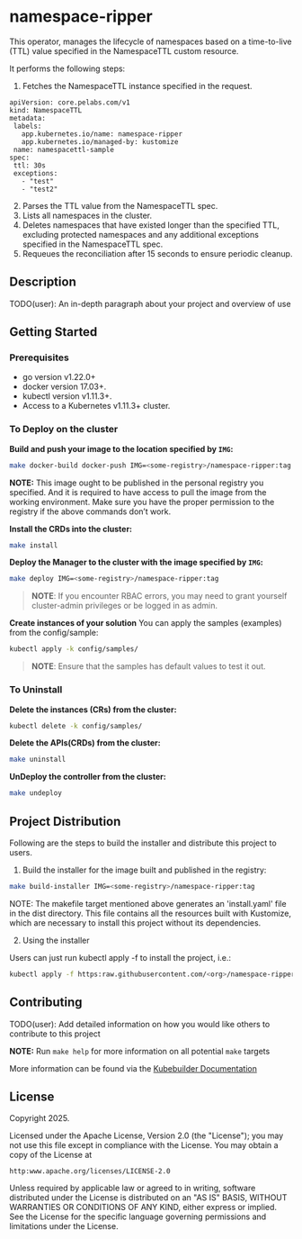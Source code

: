 # namespace-ripper
 This operator, manages the lifecycle of namespaces based on a
 time-to-live (TTL) value specified in the NamespaceTTL custom resource.

 It performs the following steps:
 1. Fetches the NamespaceTTL instance specified in the request.
 ```
 apiVersion: core.pelabs.com/v1
kind: NamespaceTTL
metadata:
  labels:
    app.kubernetes.io/name: namespace-ripper
    app.kubernetes.io/managed-by: kustomize
  name: namespacettl-sample
spec:
  ttl: 30s
  exceptions:
    - "test"
    - "test2"

 ```
 2. Parses the TTL value from the NamespaceTTL spec.
 3. Lists all namespaces in the cluster.
 4. Deletes namespaces that have existed longer than the specified TTL,
    excluding protected namespaces and any additional exceptions specified
    in the NamespaceTTL spec.
 5. Requeues the reconciliation after 15 seconds to ensure periodic cleanup.


## Description
 TODO(user): An in-depth paragraph about your project and overview of use

## Getting Started

### Prerequisites
- go version v1.22.0+
- docker version 17.03+.
- kubectl version v1.11.3+.
- Access to a Kubernetes v1.11.3+ cluster.

### To Deploy on the cluster
**Build and push your image to the location specified by `IMG`:**

```sh
make docker-build docker-push IMG=<some-registry>/namespace-ripper:tag
```

**NOTE:** This image ought to be published in the personal registry you specified.
And it is required to have access to pull the image from the working environment.
Make sure you have the proper permission to the registry if the above commands don’t work.

**Install the CRDs into the cluster:**

```sh
make install
```

**Deploy the Manager to the cluster with the image specified by `IMG`:**

```sh
make deploy IMG=<some-registry>/namespace-ripper:tag
```

> **NOTE**: If you encounter RBAC errors, you may need to grant yourself cluster-admin
privileges or be logged in as admin.

**Create instances of your solution**
You can apply the samples (examples) from the config/sample:

```sh
kubectl apply -k config/samples/
```

>**NOTE**: Ensure that the samples has default values to test it out.

### To Uninstall
**Delete the instances (CRs) from the cluster:**

```sh
kubectl delete -k config/samples/
```

**Delete the APIs(CRDs) from the cluster:**

```sh
make uninstall
```

**UnDeploy the controller from the cluster:**

```sh
make undeploy
```

## Project Distribution

Following are the steps to build the installer and distribute this project to users.

1. Build the installer for the image built and published in the registry:

```sh
make build-installer IMG=<some-registry>/namespace-ripper:tag
```

NOTE: The makefile target mentioned above generates an 'install.yaml'
file in the dist directory. This file contains all the resources built
with Kustomize, which are necessary to install this project without
its dependencies.

2. Using the installer

Users can just run kubectl apply -f <URL for YAML BUNDLE> to install the project, i.e.:

```sh
kubectl apply -f https:raw.githubusercontent.com/<org>/namespace-ripper/<tag or branch>/dist/install.yaml
```

## Contributing
 TODO(user): Add detailed information on how you would like others to contribute to this project

**NOTE:** Run `make help` for more information on all potential `make` targets

More information can be found via the [Kubebuilder Documentation](https:book.kubebuilder.io/introduction.html)

## License

Copyright 2025.

Licensed under the Apache License, Version 2.0 (the "License");
you may not use this file except in compliance with the License.
You may obtain a copy of the License at

    http:www.apache.org/licenses/LICENSE-2.0

Unless required by applicable law or agreed to in writing, software
distributed under the License is distributed on an "AS IS" BASIS,
WITHOUT WARRANTIES OR CONDITIONS OF ANY KIND, either express or implied.
See the License for the specific language governing permissions and
limitations under the License.

